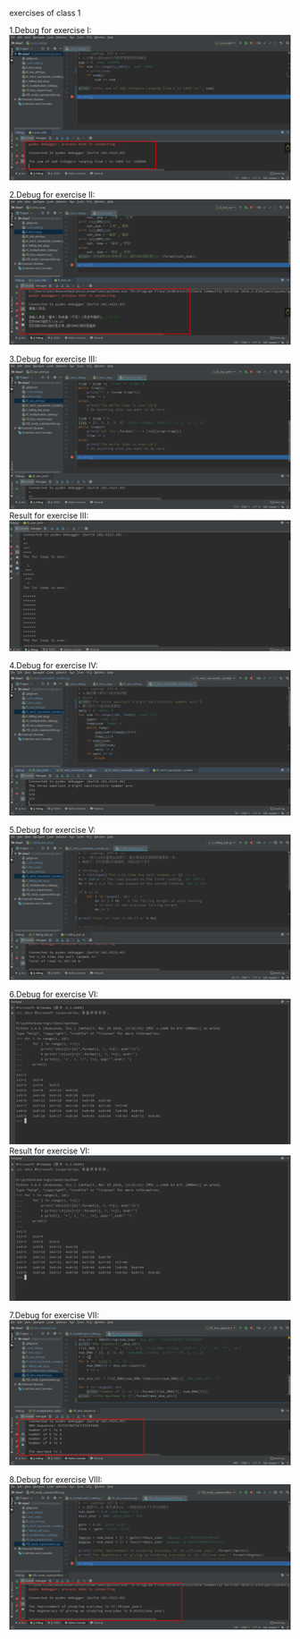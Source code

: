 exercises of class 1

1.Debug for exercise I:
![image](https://github.com/fengyihuai/Learn_Python/raw/master/class1/screenshots/I_debug.png)

2.Debug for exercise II:
![image](https://github.com/fengyihuai/Learn_Python/raw/master/class1/screenshots/II_debug.png)

3.Debug for exercise III:
![image](https://github.com/fengyihuai/Learn_Python/raw/master/class1/screenshots/III_debug.png)
  Result for exercise III:
![image](https://github.com/fengyihuai/Learn_Python/raw/master/class1/screenshots/III_result.png)

4.Debug for exercise IV:
![image](https://github.com/fengyihuai/Learn_Python/raw/master/class1/screenshots/IV_debug.png)

5.Debug for exercise V:
![image](https://github.com/fengyihuai/Learn_Python/raw/master/class1/screenshots/V_debug.png)

6.Debug for exercise VI:
![image](https://github.com/fengyihuai/Learn_Python/raw/master/class1/screenshots/VI_result.png)
  Result for exercise VI:
![image](https://github.com/fengyihuai/Learn_Python/raw/master/class1/screenshots/VI_result.png)

7.Debug for exercise VII:
![image](https://github.com/fengyihuai/Learn_Python/raw/master/class1/screenshots/VII_debug.png)

8.Debug for exercise VIII:
![image](https://github.com/fengyihuai/Learn_Python/raw/master/class1/screenshots/VIII_debug.png)

